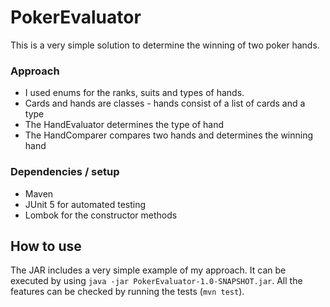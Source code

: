 # PokerEvaluator

This is a very simple solution to determine the winning of two poker hands. 
### Approach
- I used enums for the ranks, suits and types of hands. 
- Cards and hands are classes - hands consist of a list of cards and a type
- The HandEvaluator determines the type of hand 
- The HandComparer compares two hands and determines the winning hand

### Dependencies / setup
- Maven 
- JUnit 5 for automated testing
- Lombok for the constructor methods

## How to use
The JAR includes a very simple example of my approach. It can be executed by using `java -jar PokerEvaluator-1.0-SNAPSHOT.jar`.
All the features can be checked by running the tests (`mvn test`). 
